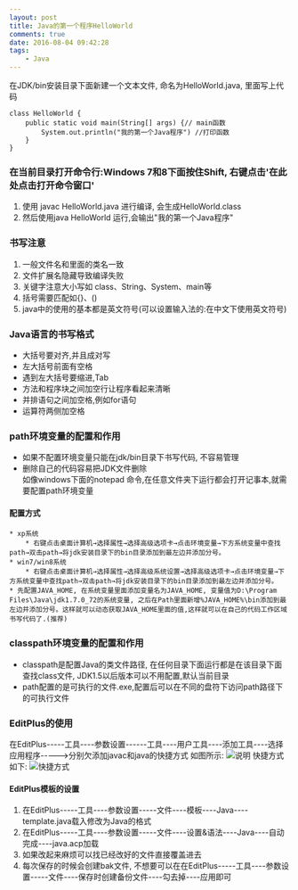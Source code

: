 ```yaml
---
layout: post
title: Java的第一个程序HelloWorld
comments: true
date: 2016-08-04 09:42:28
tags:
	- Java
---
```


在JDK/bin安装目录下面新建一个文本文件, 命名为HelloWorld.java,  里面写上代码

	class HelloWorld {
		public static void main(String[] args) {// main函数
			System.out.println("我的第一个Java程序") //打印函数
		}
	}

<!--more-->

### 在当前目录打开命令行:Windows 7和8下面按住Shift, 右键点击'在此处点击打开命令窗口'

1. 使用 javac HelloWorld.java 进行编译, 会生成HelloWorld.class
2. 然后使用java HelloWorld 运行,会输出"我的第一个Java程序"



### 书写注意

1. 一般文件名和里面的类名一致
2. 文件扩展名隐藏导致编译失败
3. 关键字注意大小写如 class、String、System、main等
4. 括号需要匹配如{}、()
5. java中的使用的基本都是英文符号(可以设置输入法的:在中文下使用英文符号)

### Java语言的书写格式
* 大括号要对齐,并且成对写
* 左大括号前面有空格
* 遇到左大括号要缩进,Tab
* 方法和程序块之间加空行让程序看起来清晰
* 并排语句之间加空格,例如for语句
* 运算符两侧加空格

### path环境变量的配置和作用
* 如果不配置环境变量只能在jdk/bin目录下书写代码, 不容易管理
* 删除自己的代码容易把JDK文件删除
  </br>
  如像windows下面的notepad 命令,在任意文件夹下运行都会打开记事本,就需要配置path环境变量
#### 配置方式
	* xp系统
		* 右键点击桌面计算机→选择属性→选择高级选项卡→点击环境变量→下方系统变量中查找path→双击path→将jdk安装目录下的bin目录添加到最左边并添加分号。
	* win7/win8系统
		* 右键点击桌面计算机→选择属性→选择高级系统设置→选择高级选项卡→点击环境变量→下方系统变量中查找path→双击path→将jdk安装目录下的bin目录添加到最左边并添加分号。
	* 先配置JAVA_HOME, 在系统变量里面添加变量名为JAVA_HOME, 变量值为D:\Program Files\Java\jdk1.7.0_72的系统变量, 之后在Path里面新增%JAVA_HOME%\bin添加到最左边并添加分号。这样就可以动态获取JAVA_HOME里面的值,这样就可以在自己的代码工作区域书写代码了.(推荐)

### classpath环境变量的配置和作用
* classpath是配置Java的类文件路径, 在任何目录下面运行都是在该目录下面查找class文件, JDK1.5以后版本可以不用配置,默认当前目录
* path配置的是可执行的文件.exe,配置后可以在不同的盘符下访问path路径下的可执行文件


### EditPlus的使用
在EditPlus-----工具----参数设置------工具----用户工具----添加工具----选择应用程序----->分别欠添加javac和java的快捷方式
如图所示: ![说明](http://oak4eha4y.bkt.clouddn.com/EditPlus%E8%AF%B4%E6%98%8E.png)
快捷方式如下: ![快捷方式](http://oak4eha4y.bkt.clouddn.com/EditPlus%E5%BF%AB%E6%8D%B7%E6%96%B9%E5%BC%8F.png)

#### EditPlus模板的设置
1. 在EditPlus-----工具----参数设置-----文件----模板----Java----template.java载入修改为Java的格式
2. 在EditPlus-----工具----参数设置-----文件----设置&语法----Java----自动完成----java.acp加载
3. 如果改起来麻烦可以找已经改好的文件直接覆盖进去
4. 每次保存的时候会创建bak文件, 不想要可以在在EditPlus-----工具----参数设置-----文件----保存时创建备份文件----勾去掉----应用即可

